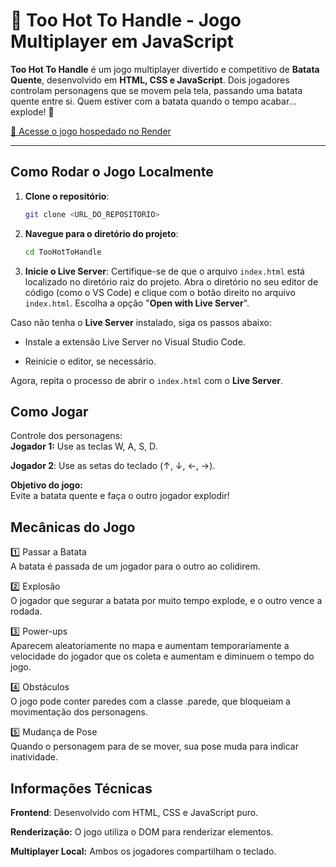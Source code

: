 # 🥔 Too Hot To Handle - Jogo Multiplayer em JavaScript

**Too Hot To Handle** é um jogo multiplayer divertido e competitivo de **Batata Quente**, desenvolvido em **HTML, CSS e JavaScript**. Dois jogadores controlam personagens que se movem pela tela, passando uma batata quente entre si. Quem estiver com a batata quando o tempo acabar... explode! 🧨

[🔗 Acesse o jogo hospedado no Render](https://too-hot-to-handle-john-vs-berger.onrender.com/)

---

## Como Rodar o Jogo Localmente

1. **Clone o repositório**:
   ```bash
   git clone <URL_DO_REPOSITORIO>

2. **Navegue para o diretório do projeto**:
   ```bash
   cd TooHotToHandle

3. **Inicie o Live Server**:
Certifique-se de que o arquivo `index.html` está localizado no diretório raiz do projeto. Abra o diretório no seu editor de código (como o VS Code) e clique com o botão direito no arquivo `index.html`. Escolha a opção "**Open with Live Server**".

Caso não tenha o **Live Server** instalado, siga os passos abaixo:

- Instale a extensão Live Server no Visual Studio Code.

- Reinicie o editor, se necessário.

Agora, repita o processo de abrir o `index.html` com o **Live Server**.

## Como Jogar
Controle dos personagens:
<br>**Jogador 1:** Use as teclas W, A, S, D.

**Jogador 2**: Use as setas do teclado (↑, ↓, ←, →).

**Objetivo do jogo:**
<br>Evite a batata quente e faça o outro jogador explodir!

## Mecânicas do Jogo
1️⃣ Passar a Batata
<br>A batata é passada de um jogador para o outro ao colidirem.

2️⃣ Explosão
<br>O jogador que segurar a batata por muito tempo explode, e o outro vence a rodada.

3️⃣ Power-ups
<br>Aparecem aleatoriamente no mapa e aumentam temporariamente a velocidade do jogador que os coleta e aumentam e diminuem o tempo do jogo.

4️⃣ Obstáculos
<br>O jogo pode conter paredes com a classe .parede, que bloqueiam a movimentação dos personagens.

5️⃣ Mudança de Pose
<br>Quando o personagem para de se mover, sua pose muda para indicar inatividade.

## Informações Técnicas
**Frontend**: Desenvolvido com HTML, CSS e JavaScript puro.

**Renderização:** O jogo utiliza o DOM para renderizar elementos.

**Multiplayer Local:** Ambos os jogadores compartilham o teclado.
